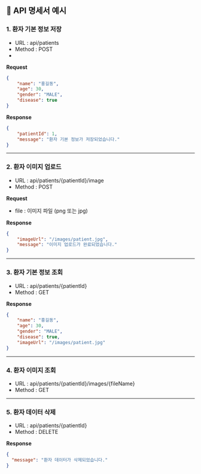 
## 📑 API 명세서 예시

### 1. 환자 기본 정보 저장
- URL : api/patients
- Method : POST
-
**Request**
~~~json
{
    "name": "홍길동",
    "age": 30,
    "gender": "MALE",
    "disease": true
}
~~~
**Response**
```json
{
    "patientId": 1,
    "message": "환자 기본 정보가 저장되었습니다."
}
```

---

### 2. 환자 이미지 업로드
- URL : api/patients/{patientId}/image
- Method : POST

**Request**
- file : 이미지 파일 (png 또는 jpg)

**Response**
```json
{
    "imageUrl": "/images/patient.jpg",
    "message": "이미지 업로드가 완료되었습니다."
}
```

---

### 3. 환자 기본 정보 조회
- URL : api/patients/{patientId}
- Method : GET

**Response**
```json
{
    "name": "홍길동",
    "age": 30,
    "gender": "MALE",
    "disease": true,
    "imageUrl": "/images/patient.jpg"
}
```

---

### 4. 환자 이미지 조회
- URL : api/patients/{patientId}/images/{fileName}
- Method : GET

---

### 5. 환자 데이터 삭제
- URL : api/patients/{patientId}
- Method : DELETE

**Response**
```json
{
  "message": "환자 데이터가 삭제되었습니다."
}
```